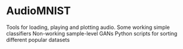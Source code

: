 # AudioMNIST
Tools for loading, playing and plotting audio.
Some working simple classifiers
Non-working sample-level GANs
Python scripts for sorting different popular datasets
